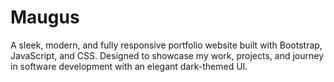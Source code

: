 # Maugus
A sleek, modern, and fully responsive portfolio website built with Bootstrap, JavaScript, and CSS. Designed to showcase my work, projects, and journey in software development with an elegant dark-themed UI.
